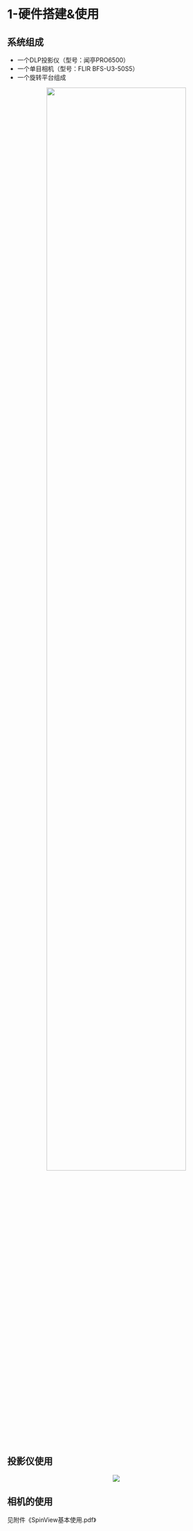 # 1-硬件搭建&使用

## 系统组成

- 一个DLP投影仪（型号：闻亭PRO6500）
- 一个单目相机（型号：FLIR BFS-U3-50S5）
- 一个旋转平台组成

<div align="center">
<img src="https://cdn.jsdelivr.net/gh/ZengZhiK/PicBed/结构光&多视图三维重建/20210608222940.png" width="80%"/>
</div>


## 投影仪使用

<div align="center">
<img src="https://cdn.jsdelivr.net/gh/ZengZhiK/PicBed/结构光&多视图三维重建/20210609005204.png"/>
</div>

## 相机的使用

见附件《SpinView基本使用.pdf》